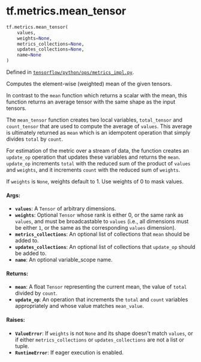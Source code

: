 <div itemscope itemtype="http://developers.google.com/ReferenceObject">
<meta itemprop="name" content="tf.metrics.mean_tensor" />
<meta itemprop="path" content="Stable" />
</div>

# tf.metrics.mean_tensor

``` python
tf.metrics.mean_tensor(
    values,
    weights=None,
    metrics_collections=None,
    updates_collections=None,
    name=None
)
```



Defined in [`tensorflow/python/ops/metrics_impl.py`](/code/stable/tensorflow/python/ops/metrics_impl.py).

Computes the element-wise (weighted) mean of the given tensors.

In contrast to the `mean` function which returns a scalar with the
mean,  this function returns an average tensor with the same shape as the
input tensors.

The `mean_tensor` function creates two local variables,
`total_tensor` and `count_tensor` that are used to compute the average of
`values`. This average is ultimately returned as `mean` which is an idempotent
operation that simply divides `total` by `count`.

For estimation of the metric over a stream of data, the function creates an
`update_op` operation that updates these variables and returns the `mean`.
`update_op` increments `total` with the reduced sum of the product of `values`
and `weights`, and it increments `count` with the reduced sum of `weights`.

If `weights` is `None`, weights default to 1. Use weights of 0 to mask values.

#### Args:

* <b>`values`</b>: A `Tensor` of arbitrary dimensions.
* <b>`weights`</b>: Optional `Tensor` whose rank is either 0, or the same rank as
    `values`, and must be broadcastable to `values` (i.e., all dimensions must
    be either `1`, or the same as the corresponding `values` dimension).
* <b>`metrics_collections`</b>: An optional list of collections that `mean`
    should be added to.
* <b>`updates_collections`</b>: An optional list of collections that `update_op`
    should be added to.
* <b>`name`</b>: An optional variable_scope name.


#### Returns:

* <b>`mean`</b>: A float `Tensor` representing the current mean, the value of `total`
    divided by `count`.
* <b>`update_op`</b>: An operation that increments the `total` and `count` variables
    appropriately and whose value matches `mean_value`.


#### Raises:

* <b>`ValueError`</b>: If `weights` is not `None` and its shape doesn't match `values`,
    or if either `metrics_collections` or `updates_collections` are not a list
    or tuple.
* <b>`RuntimeError`</b>: If eager execution is enabled.
